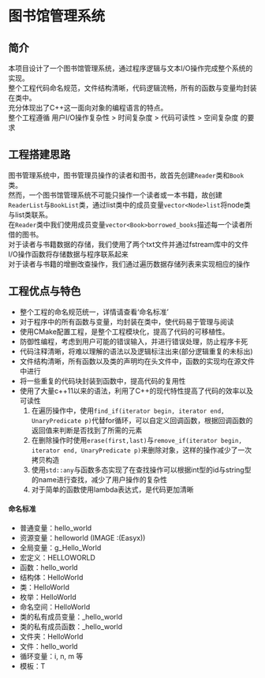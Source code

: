 # 图书馆管理系统

## 简介
本项目设计了一个图书馆管理系统，通过程序逻辑与文本I/O操作完成整个系统的实现。  
整个工程代码命名规范，文件结构清晰，代码逻辑流畅，所有的函数与变量均封装在类中。  
充分体现出了C++这一面向对象的编程语言的特点。  
整个工程遵循 用户I/O操作复杂性 > 时间复杂度 > 代码可读性 > 空间复杂度 的要求

## 工程搭建思路
图书管理系统中，图书管理员操作的读者和图书，故首先创建`Reader`类和`Book`类。  
然而，一个图书馆管理系统不可能只操作一个读者或一本书籍，故创建`ReaderList`与`BookList`类，通过list类中的成员变量`vector<Node>list`将node类与list类联系。  
在`Reader`类中我们使用成员变量`vector<Book>borrowed_books`描述每一个读者所借的图书。  
对于读者与书籍数据的存储，我们使用了两个txt文件并通过fstream库中的文件I/O操作函数将存储数据与程序联系起来  
对于读者与书籍的增删改查操作，我们通过遍历数据存储列表来实现相应的操作

## 工程优点与特色
- 整个工程的命名规范统一，详情请查看‘命名标准’
- 对于程序中的所有函数与变量，均封装在类中，使代码易于管理与阅读
- 使用CMake配置工程，是整个工程模块化，提高了代码的可移植性。
- 防御性编程，考虑到用户可能的错误输入，并进行错误处理，防止程序卡死
- 代码注释清晰，将难以理解的语法以及逻辑标注出来(部分逻辑重复的未标出)
- 文件结构清晰，所有函数以及类的声明均在头文件中，函数的实现均在源文件中进行
- 将一些重复的代码块封装到函数中，提高代码的复用性
- 使用了大量c++11以来的语法，利用了C++的现代特性提高了代码的效率以及可读性    
    1. 在遍历操作中，使用`find_if(iterator begin, iterator end, UnaryPredicate p)`代替for循环，可以自定义回调函数，根据回调函数的返回值来判断是否找到了所需的元素
    2. 在删除操作时使用`erase(first,last)`与`remove_if(iterator begin, iterator end, UnaryPredicate p)`来删除对象，这样的操作减少了一次拷贝构造
    3. 使用`std::any`与函数多态实现了在查找操作可以根据int型的id与string型的name进行查找，减少了用户操作的复杂性
    4. 对于简单的函数使用lambda表达式，是代码更加清晰




#### 命名标准
- 普通变量：hello_world  
- 资源变量：helloworld (IMAGE :(Easyx))  
- 全局变量：g_Hello_World  
- 宏定义：HELLOWORLD
- 函数：hello_world
- 结构体：HelloWorld 
- 类：HelloWorld 
- 枚举：HelloWorld 
- 命名空间：HelloWorld  
- 类的私有成员变量：_hello_world 
- 类的私有成员函数：_hello_world  
- 文件夹：HelloWorld
- 文件：hello_world
- 循环变量：i, n, m 等  
- 模板：T  